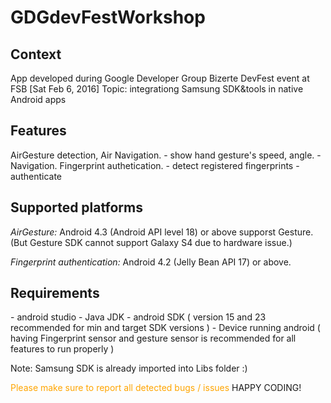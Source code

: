 # GDGdevFestWorkshop

<h2>Context</h2>
App developed during Google Developer Group Bizerte DevFest event at FSB [Sat Feb 6, 2016]
Topic: integrationg Samsung SDK&tools in native Android apps

<h2>Features</h2>
AirGesture detection, Air Navigation.
- show hand gesture's speed, angle.
- Navigation.
Fingerprint authetication.
- detect registered fingerprints
- authenticate


<h2>Supported platforms</h2>
<i>AirGesture: </i> Android 4.3 (Android API level 18) or above supporst Gesture. (But Gesture SDK cannot support Galaxy S4
due to hardware issue.)

<i>Fingerprint authentication: </i> Android 4.2 (Jelly Bean API 17) or above.




<h2>Requirements</h2>
- android studio
- Java JDK
- android SDK ( version 15 and 23 recommended for min and target SDK versions )
- Device running android ( having Fingerprint sensor and gesture sensor is recommended for all features to run properly )

Note: Samsung SDK is already imported into Libs folder :)


<span style="color: orange">Please make sure to report all detected bugs / issues</span>
HAPPY CODING!
